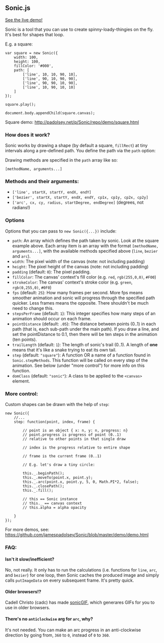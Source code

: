 ## Sonic.js

[See the live demo!](http://padolsey.net/p/Sonic/repo/demo/demo.html)

Sonic is a tool that you can use to create spinny-loady-thingies on the fly. It's best for shapes that loop.

E.g. a square:

    var square = new Sonic({
        width: 100,
        height: 100,
        fillColor: '#000',
        path: [
            ['line', 10, 10, 90, 10],
            ['line', 90, 10, 90, 90],
            ['line', 90, 90, 10, 90],
            ['line', 10, 90, 10, 10]
        ]
    });

    square.play();

    document.body.appendChild(square.canvas);

Square demo: http://padolsey.net/p/Sonic/repo/demo/square.html

### How does it work?

Sonic works by drawing a shape (by default a square, `fillRect`) at tiny intervals along a pre-defined path. You define the path via the `path` option:

Drawing methods are specified in the `path` array like so:

    [methodName, arguments...]

### Methods and their arguments:

 * `['line', startX, startY, endX, endY]`
 * `['bezier', startX, startY, endX, endY, cp1x, cp1y, cp2x, cp2y]`
 * `['arc', cx, cy, radius, startDegree, endDegree]` (degrees, not radians!)

### Options

Options that you can pass to `new Sonic({...})` include:

 * `path`: An array which defines the path taken by sonic. Look at the square example above. Each array item is an array with the format `[methodName, arguments...]`, with the available methods specified above (`line`, `bezier` and `arc`).
 * `width`: The pixel width of the canvas (note: not including padding)
 * `height`: The pixel height of the canvas (note: not including padding)
 * `padding` (default: `0`): The pixel padding.
 * `fillColor`: The canvas' context's fill color (e.g. `red`, `rgb(255,0,0)`, `#F00`)
 * `strokeColor`: The canvas' context's stroke color (e.g. `green`, `rgb(0,255,0)`, `#0F0`)
 * `fps` (default: `25`): How many frames per second. More fps means smoother animation and sonic will progress through the specified path quicker. Less frames means the opposite. There shouldn't be much need to change this.
 * `stepsPerFrame` (default: `1`): This integer specifies how many steps of an animation should occur on each frame.
 * `pointDistance` (default: `.05`): The distance between points (0..1) in each path (that is, each sub-path under the main path). If you draw a line, and set the pointDistance to 0.1, then there will be ten steps in the animation (ten points). 
 * `trailLength` (default: `1`): The length of sonic's trail (0..1). A length of **one** means that it's like a snake trying to eat its own tail.
 * `step` (default: `"square"`): A function OR a name of a function found in `Sonic.stepMethods`. This function will be called on every step of the animation. See below (under "more control") for more info on this function.
 * `domClass` (default: `"sonic"`): A class to be applied to the `<canvas>` element.

### More control:

Custom shapes can be drawn with the help of `step`:

	new Sonic({
		//...
		step: function(point, index, frame) {

			// point is an object { x: n, y: n, progress: n}
			// point.progress is progress of point (0..1)
			// relative to other points in that single draw

			// index is the progress relative to entire shape

			// frame is the current frame (0..1) 

			// E.g. let's draw a tiny circle:

			this._.beginPath();
			this._.moveTo(point.x, point.y);
			this._.arc(point.x, point.y, 5, 0, Math.PI*2, false);
			this._.closePath();
			this._.fill();

			// this == Sonic instance
			// this._ == canvas context
			// this.alpha = alpha opacity

		}
	});

For more demos, see: https://github.com/jamespadolsey/Sonic/blob/master/demo/demo.html

### FAQ:

#### Isn't it slow/inefficient?

No, not really. It only has to run the calculations (i.e. functions for `line`, `arc`, and `bezier`) for one loop, then Sonic caches the produced image and simply calls `putImageData` on every subsequent frame. It's pretty quick.

#### Older browsers!?

Cadell Christo (cadc) has made [sonicGIF](https://github.com/cadc/SonicGIF), which generares GIFs for you to use in older browsers.

#### There's no `anticlockwise` arg for `arc`, why?

It's not needed. You can make an arc progress in an anti-clockwise direction by going from, `360` to `0`, instead of `0` to `360`.